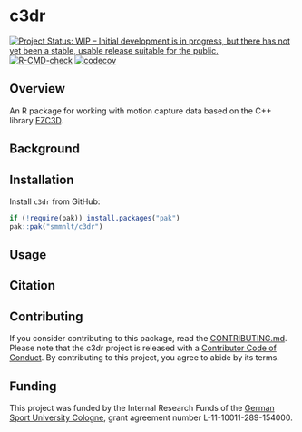 # c3dr

<!-- badges: start -->
[![Project Status: WIP – Initial development is in progress, but there has not yet been a stable, usable release suitable for the public.](https://www.repostatus.org/badges/latest/wip.svg)](https://www.repostatus.org/#wip)
[![R-CMD-check](https://github.com/smnnlt/c3dr/actions/workflows/R-CMD-check.yaml/badge.svg)](https://github.com/smnnlt/c3dr/actions/workflows/R-CMD-check.yaml)
[![codecov](https://codecov.io/gh/smnnlt/c3dr/graph/badge.svg?token=BTRQJ0A831)](https://codecov.io/gh/smnnlt/c3dr)
<!-- badges: end -->

## Overview

An R package for working with motion capture data based on the C++ library [EZC3D](https://github.com/pyomeca/ezc3d).

## Background

## Installation

Install `c3dr` from GitHub:

``` r
if (!require(pak)) install.packages("pak")
pak::pak("smmnlt/c3dr")
```

## Usage

## Citation

## Contributing

If you consider contributing to this package, read the [CONTRIBUTING.md](https://github.com/smnnlt/c3dr/blob/main/.github/CONTRIBUTING.md). Please note that the c3dr project is released with a [Contributor Code of Conduct](https://github.com/smnnlt/c3dr/blob/main/CODE_OF_CONDUCT.md). By contributing to this project, you agree to abide by its terms.


## Funding

This project was funded by the Internal Research
Funds of the [German Sport University Cologne](https://www.dshs-koeln.de/english/), grant agreement number L-11-10011-289-154000.
